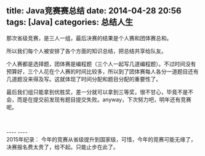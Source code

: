 title: Java竞赛赛总结
date: 2014-04-28 20:56
tags: [Java]
categories: 总结人生
---

那次省级竞赛，是三人一组，最后决赛的结果是个人赛和团体赛总和。

所以我们每个人被安排了各个方面的知识总结，把总结共享给队友。

个人赛都是选择题，团体赛是编程题（三个人一起写几道编程题）。不过时间没有预算好，三个人花在个人赛的时间比较多，所以到了团体赛每人各分一道题目还有几道题没来得及写。这就体现了时间分配和题目分配的重要性了。

最后我们组只能拿到优胜奖，差一分就可以拿到三等奖，很不甘心，毕竟不是不会，而是在提交前发现有题目提交失败。anyway，下次努力吧，明年还有竞赛呢。


<br>
<br>
----
----
<br>
2015年纪录：
今年的竞赛从省级提升到国家级，可惜，今年的竞赛可能无缘了，决赛报名费太贵了，给不起。只能止步在此了。